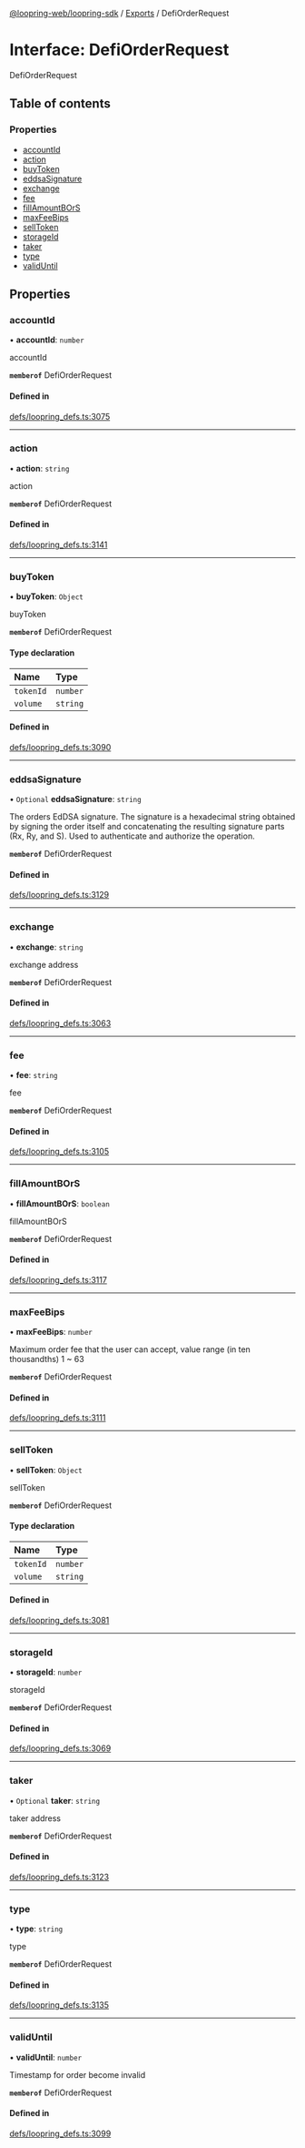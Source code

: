 [@loopring-web/loopring-sdk](../README.md) / [Exports](../modules.md) / DefiOrderRequest

# Interface: DefiOrderRequest

DefiOrderRequest

## Table of contents

### Properties

- [accountId](DefiOrderRequest.md#accountid)
- [action](DefiOrderRequest.md#action)
- [buyToken](DefiOrderRequest.md#buytoken)
- [eddsaSignature](DefiOrderRequest.md#eddsasignature)
- [exchange](DefiOrderRequest.md#exchange)
- [fee](DefiOrderRequest.md#fee)
- [fillAmountBOrS](DefiOrderRequest.md#fillamountbors)
- [maxFeeBips](DefiOrderRequest.md#maxfeebips)
- [sellToken](DefiOrderRequest.md#selltoken)
- [storageId](DefiOrderRequest.md#storageid)
- [taker](DefiOrderRequest.md#taker)
- [type](DefiOrderRequest.md#type)
- [validUntil](DefiOrderRequest.md#validuntil)

## Properties

### accountId

• **accountId**: `number`

accountId

**`memberof`** DefiOrderRequest

#### Defined in

[defs/loopring_defs.ts:3075](https://github.com/Loopring/loopring_sdk/blob/81e0b16/src/defs/loopring_defs.ts#L3075)

___

### action

• **action**: `string`

action

**`memberof`** DefiOrderRequest

#### Defined in

[defs/loopring_defs.ts:3141](https://github.com/Loopring/loopring_sdk/blob/81e0b16/src/defs/loopring_defs.ts#L3141)

___

### buyToken

• **buyToken**: `Object`

buyToken

**`memberof`** DefiOrderRequest

#### Type declaration

| Name | Type |
| :------ | :------ |
| `tokenId` | `number` |
| `volume` | `string` |

#### Defined in

[defs/loopring_defs.ts:3090](https://github.com/Loopring/loopring_sdk/blob/81e0b16/src/defs/loopring_defs.ts#L3090)

___

### eddsaSignature

• `Optional` **eddsaSignature**: `string`

The orders EdDSA signature. The signature is a hexadecimal string obtained by signing the order itself and concatenating the resulting signature parts (Rx, Ry, and S). Used to authenticate and authorize the operation.

**`memberof`** DefiOrderRequest

#### Defined in

[defs/loopring_defs.ts:3129](https://github.com/Loopring/loopring_sdk/blob/81e0b16/src/defs/loopring_defs.ts#L3129)

___

### exchange

• **exchange**: `string`

exchange address

**`memberof`** DefiOrderRequest

#### Defined in

[defs/loopring_defs.ts:3063](https://github.com/Loopring/loopring_sdk/blob/81e0b16/src/defs/loopring_defs.ts#L3063)

___

### fee

• **fee**: `string`

fee

**`memberof`** DefiOrderRequest

#### Defined in

[defs/loopring_defs.ts:3105](https://github.com/Loopring/loopring_sdk/blob/81e0b16/src/defs/loopring_defs.ts#L3105)

___

### fillAmountBOrS

• **fillAmountBOrS**: `boolean`

fillAmountBOrS

**`memberof`** DefiOrderRequest

#### Defined in

[defs/loopring_defs.ts:3117](https://github.com/Loopring/loopring_sdk/blob/81e0b16/src/defs/loopring_defs.ts#L3117)

___

### maxFeeBips

• **maxFeeBips**: `number`

Maximum order fee that the user can accept, value range (in ten thousandths) 1 ~ 63

**`memberof`** DefiOrderRequest

#### Defined in

[defs/loopring_defs.ts:3111](https://github.com/Loopring/loopring_sdk/blob/81e0b16/src/defs/loopring_defs.ts#L3111)

___

### sellToken

• **sellToken**: `Object`

sellToken

**`memberof`** DefiOrderRequest

#### Type declaration

| Name | Type |
| :------ | :------ |
| `tokenId` | `number` |
| `volume` | `string` |

#### Defined in

[defs/loopring_defs.ts:3081](https://github.com/Loopring/loopring_sdk/blob/81e0b16/src/defs/loopring_defs.ts#L3081)

___

### storageId

• **storageId**: `number`

storageId

**`memberof`** DefiOrderRequest

#### Defined in

[defs/loopring_defs.ts:3069](https://github.com/Loopring/loopring_sdk/blob/81e0b16/src/defs/loopring_defs.ts#L3069)

___

### taker

• `Optional` **taker**: `string`

taker address

**`memberof`** DefiOrderRequest

#### Defined in

[defs/loopring_defs.ts:3123](https://github.com/Loopring/loopring_sdk/blob/81e0b16/src/defs/loopring_defs.ts#L3123)

___

### type

• **type**: `string`

type

**`memberof`** DefiOrderRequest

#### Defined in

[defs/loopring_defs.ts:3135](https://github.com/Loopring/loopring_sdk/blob/81e0b16/src/defs/loopring_defs.ts#L3135)

___

### validUntil

• **validUntil**: `number`

Timestamp for order become invalid

**`memberof`** DefiOrderRequest

#### Defined in

[defs/loopring_defs.ts:3099](https://github.com/Loopring/loopring_sdk/blob/81e0b16/src/defs/loopring_defs.ts#L3099)
